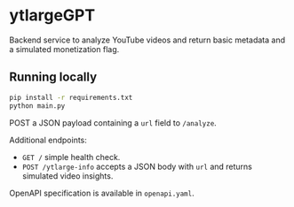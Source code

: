 # ytlargeGPT

Backend service to analyze YouTube videos and return basic metadata and a
simulated monetization flag.

## Running locally

```bash
pip install -r requirements.txt
python main.py
```

POST a JSON payload containing a `url` field to `/analyze`.

Additional endpoints:

- `GET /` simple health check.
- `POST /ytlarge-info` accepts a JSON body with `url` and returns simulated video insights.

OpenAPI specification is available in `openapi.yaml`.
